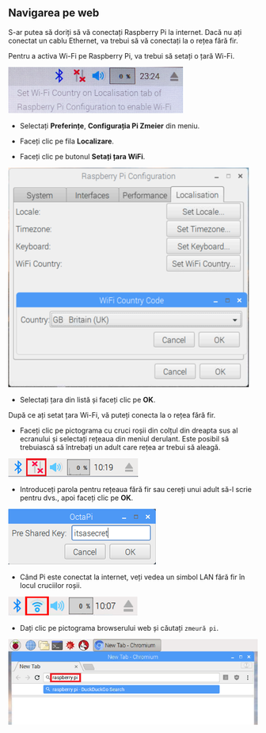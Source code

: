 ## Navigarea pe web

S-ar putea să doriți să vă conectați Raspberry Pi la internet. Dacă nu ați conectat un cablu Ethernet, va trebui să vă conectați la o rețea fără fir.

Pentru a activa Wi-Fi pe Raspberry Pi, va trebui să setați o țară Wi-Fi.

![set wifi țară](images/pi-set-wifi-country.png)

+ Selectați **Preferințe**, **Configurația Pi Zmeier** din meniu.

+ Faceți clic pe fila **Localizare**.

+ Faceți clic pe butonul **Setați țara WiFi**.

![selectați țara Wi-Fi](images/pi-select-wifi-country.png)

+ Selectați țara din listă și faceți clic pe **OK**.

După ce ați setat țara Wi-Fi, vă puteți conecta la o rețea fără fir.

+ Faceți clic pe pictograma cu cruci roșii din colțul din dreapta sus al ecranului și selectați rețeaua din meniul derulant. Este posibil să trebuiască să întrebați un adult care rețea ar trebui să aleagă.

![Nu wifi](images/no-wifi.png)

+ Introduceți parola pentru rețeaua fără fir sau cereți unui adult să-l scrie pentru dvs., apoi faceți clic pe **OK**.

![Introduceți parola](images/type-password.png)

+ Când Pi este conectat la internet, veți vedea un simbol LAN fără fir în locul cruciilor roșii.

![captură de ecran](images/pi-wifi.png)

+ Dați clic pe pictograma browserului web și căutați `zmeură pi`.

![captură de ecran](images/pi-browser.png)